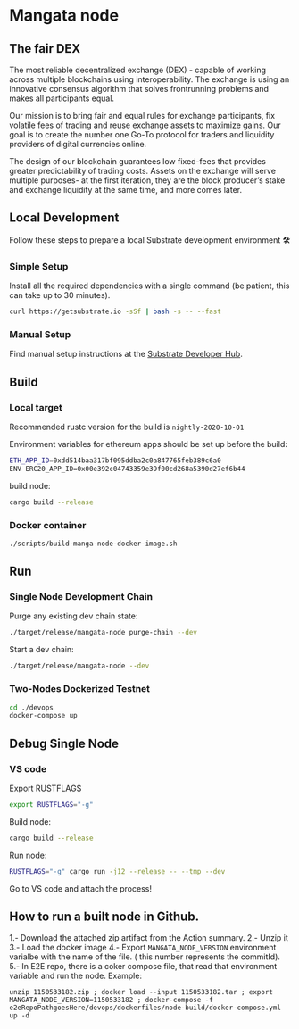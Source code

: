 # Mangata node
## The fair DEX
The most reliable decentralized exchange (DEX) - capable of working across multiple blockchains using interoperability. The exchange is using an innovative consensus algorithm that solves frontrunning problems and makes all participants equal. 

Our mission is to bring fair and equal rules for exchange participants, fix volatile fees of trading and reuse exchange assets to maximize gains. Our goal is to create the number one Go-To protocol for traders and liquidity providers of digital currencies online.

The design of our blockchain guarantees low fixed-fees that provides greater predictability of trading costs.
Assets on the exchange will serve multiple purposes- at the first iteration, they are the block producer’s stake and exchange liquidity at the same time, and more comes later.


## Local Development

Follow these steps to prepare a local Substrate development environment :hammer_and_wrench:

### Simple Setup

Install all the required dependencies with a single command (be patient, this can take up to 30
minutes).

```bash
curl https://getsubstrate.io -sSf | bash -s -- --fast
```

### Manual Setup

Find manual setup instructions at the
[Substrate Developer Hub](https://substrate.dev/docs/en/knowledgebase/getting-started/#manual-installation).

## Build

### Local target

Recommended rustc version for the build is `nightly-2020-10-01`

Environment variables for ethereum apps should be set up before the build:
```bash
ETH_APP_ID=0xdd514baa317bf095ddba2c0a847765feb389c6a0
ENV ERC20_APP_ID=0x00e392c04743359e39f00cd268a5390d27ef6b44
```
build node:
```bash
cargo build --release
```

### Docker container

```bash
./scripts/build-manga-node-docker-image.sh
```

## Run

### Single Node Development Chain

Purge any existing dev chain state:

```bash
./target/release/mangata-node purge-chain --dev
```

Start a dev chain:

```bash
./target/release/mangata-node --dev
```

### Two-Nodes Dockerized Testnet

```bash
cd ./devops
docker-compose up
```
## Debug Single Node

### VS code

Export RUSTFLAGS
```bash
export RUSTFLAGS="-g"
```
Build node:
```bash
cargo build --release
```
Run node:
```bash
RUSTFLAGS="-g" cargo run -j12 --release -- --tmp --dev
```
Go to VS code and attach the process!


## How to run a built node in Github.
1.- Download the attached zip artifact from the Action summary.
2.- Unzip it
3.- Load the docker image
4.- Export `MANGATA_NODE_VERSION` environment varialbe with the name of the file. ( this number represents the commitId).
5.- In E2E repo, there is a coker compose file, that read that environment variable and run the node.
Example:
```
unzip 1150533182.zip ; docker load --input 1150533182.tar ; export MANGATA_NODE_VERSION=1150533182 ; docker-compose -f e2eRepoPathgoesHere/devops/dockerfiles/node-build/docker-compose.yml up -d 
```


